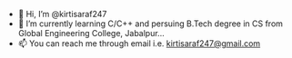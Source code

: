 - 👋 Hi, I’m @kirtisaraf247
- 🌱 I’m currently learning C/C++ and persuing B.Tech degree in CS from Global Engineering College, Jabalpur...
- 📫 You can reach me through email i.e. kirtisaraf247@gmail.com

<!---
kirtisaraf247/kirtisaraf247 is a ✨ special ✨ repository because its `README.md` (this file) appears on your GitHub profile.
You can click the Preview link to take a look at your changes.
--->
<!--START_SECTION:badges-->

<!--END_SECTION:badges-->
